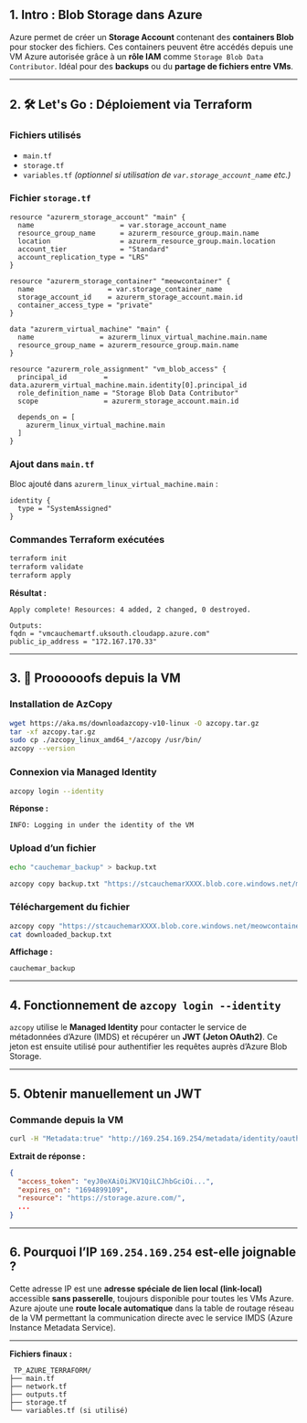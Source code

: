 ## 1.  Intro : Blob Storage dans Azure

Azure permet de créer un **Storage Account** contenant des **containers Blob** pour stocker des fichiers. Ces containers peuvent être accédés depuis une VM Azure autorisée grâce à un **rôle IAM** comme `Storage Blob Data Contributor`. Idéal pour des **backups** ou du **partage de fichiers entre VMs**.

---

## 2. 🛠️ Let's Go : Déploiement via Terraform

###  Fichiers utilisés

- `main.tf`
- `storage.tf`
- `variables.tf` *(optionnel si utilisation de `var.storage_account_name` etc.)*

###  Fichier `storage.tf`

```hcl
resource "azurerm_storage_account" "main" {
  name                     = var.storage_account_name
  resource_group_name      = azurerm_resource_group.main.name
  location                 = azurerm_resource_group.main.location
  account_tier             = "Standard"
  account_replication_type = "LRS"
}

resource "azurerm_storage_container" "meowcontainer" {
  name                  = var.storage_container_name
  storage_account_id    = azurerm_storage_account.main.id
  container_access_type = "private"
}

data "azurerm_virtual_machine" "main" {
  name                = azurerm_linux_virtual_machine.main.name
  resource_group_name = azurerm_resource_group.main.name
}

resource "azurerm_role_assignment" "vm_blob_access" {
  principal_id         = data.azurerm_virtual_machine.main.identity[0].principal_id
  role_definition_name = "Storage Blob Data Contributor"
  scope                = azurerm_storage_account.main.id

  depends_on = [
    azurerm_linux_virtual_machine.main
  ]
}
```

###  Ajout dans `main.tf`

Bloc ajouté dans `azurerm_linux_virtual_machine.main` :

```hcl
identity {
  type = "SystemAssigned"
}
```

###  Commandes Terraform exécutées

```bash
terraform init
terraform validate
terraform apply
```

 **Résultat :**

```
Apply complete! Resources: 4 added, 2 changed, 0 destroyed.

Outputs:
fqdn = "vmcauchemartf.uksouth.cloudapp.azure.com"
public_ip_address = "172.167.170.33"
```

---

## 3. 📸 Proooooofs depuis la VM

###  Installation de AzCopy

```bash
wget https://aka.ms/downloadazcopy-v10-linux -O azcopy.tar.gz
tar -xf azcopy.tar.gz
sudo cp ./azcopy_linux_amd64_*/azcopy /usr/bin/
azcopy --version
```

###  Connexion via Managed Identity

```bash
azcopy login --identity
```

 **Réponse :**
```
INFO: Logging in under the identity of the VM
```

###  Upload d’un fichier

```bash
echo "cauchemar_backup" > backup.txt

azcopy copy backup.txt "https://stcauchemarXXXX.blob.core.windows.net/meowcontainer/backup.txt"
```

###  Téléchargement du fichier

```bash
azcopy copy "https://stcauchemarXXXX.blob.core.windows.net/meowcontainer/backup.txt" ./downloaded_backup.txt
cat downloaded_backup.txt
```

 **Affichage :**
```
cauchemar_backup
```

---

## 4.  Fonctionnement de `azcopy login --identity`

`azcopy` utilise le **Managed Identity** pour contacter le service de métadonnées d’Azure (IMDS) et récupérer un **JWT (Jeton OAuth2)**. Ce jeton est ensuite utilisé pour authentifier les requêtes auprès d’Azure Blob Storage.

---

## 5.  Obtenir manuellement un JWT

###  Commande depuis la VM

```bash
curl -H "Metadata:true" "http://169.254.169.254/metadata/identity/oauth2/token?api-version=2018-02-01&resource=https://storage.azure.com/"
```

 **Extrait de réponse :**
```json
{
  "access_token": "eyJ0eXAiOiJKV1QiLCJhbGciOi...",
  "expires_on": "1694899109",
  "resource": "https://storage.azure.com/",
  ...
}
```

---

## 6.  Pourquoi l’IP `169.254.169.254` est-elle joignable ?

Cette adresse IP est une **adresse spéciale de lien local (link-local)** accessible **sans passerelle**, toujours disponible pour toutes les VMs Azure. Azure ajoute une **route locale automatique** dans la table de routage réseau de la VM permettant la communication directe avec le service IMDS (Azure Instance Metadata Service).

---

 **Fichiers finaux :**

```
 TP_AZURE_TERRAFORM/
├── main.tf
├── network.tf
├── outputs.tf
├── storage.tf
└── variables.tf (si utilisé)
```


